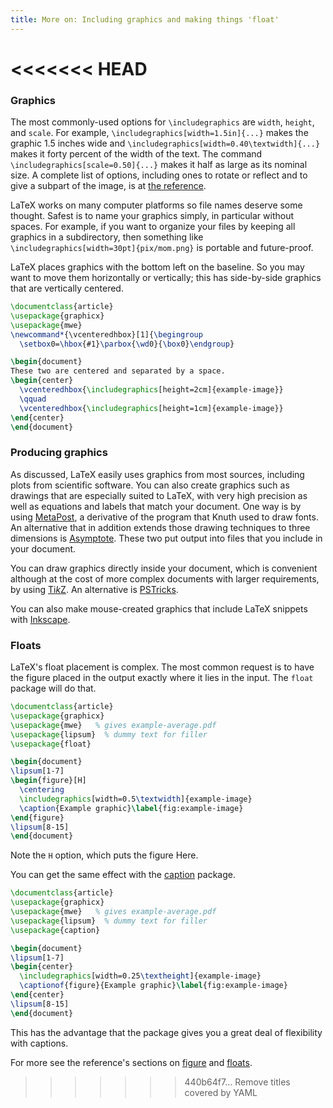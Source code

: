 ```yaml
---
title: More on: Including graphics and making things 'float'
---
```

<<<<<<< HEAD
=======

### Graphics

The most commonly-used options for `\includegraphics` are
`width`, `height`, and `scale`.
For example,
`\includegraphics[width=1.5in]{...}`
makes the graphic 1.5 inches wide and
`\includegraphics[width=0.40\textwidth]{...}`
makes it forty percent of the width of the text.
The command `\includegraphics[scale=0.50]{...}` makes it half as large
as its nominal size.
A complete list of options, including ones to rotate or reflect
and to give a subpart of the image, is at
[the reference](https://latexref.xyz/_005cincludegraphics.html#g_t_005cincludegraphics).

LaTeX works on many computer platforms so
file names deserve some thought.
Safest is to name your graphics simply, in particular without spaces.
For example, if you want to organize your files by keeping all
graphics in a subdirectory, then something like
`\includegraphics[width=30pt]{pix/mom.png}`
is portable and future-proof.

LaTeX places graphics with the bottom left on the baseline.
So you may want to move them horizontally or vertically; this
has side-by-side graphics that are vertically centered.

<!-- {% raw %} -->
```latex
\documentclass{article}
\usepackage{graphicx}
\usepackage{mwe}
\newcommand*{\vcenteredhbox}[1]{\begingroup
  \setbox0=\hbox{#1}\parbox{\wd0}{\box0}\endgroup}

\begin{document}
These two are centered and separated by a space.
\begin{center}
  \vcenteredhbox{\includegraphics[height=2cm]{example-image}}
  \qquad
  \vcenteredhbox{\includegraphics[height=1cm]{example-image}}
\end{center}
\end{document}
```
<!-- {% endraw %} -->


### Producing graphics

As discussed, LaTeX easily uses graphics from most sources,
including plots from scientific software.
You can also create graphics such as drawings that are
especially suited to LaTeX, with very high
precision as well as equations and labels that match your document.
One way is by using [MetaPost](https://www.ctan.org/pkg/metapost),
a derivative of the program that Knuth used to draw fonts.
An alternative that in addition extends those drawing techniques to three
dimensions is [Asymptote](https://www.ctan.org/pkg/asymptote).
These two put output into files that you include in your document.

You can draw graphics directly inside your document, which is convenient
although at the cost of more complex documents with larger
requirements, by using
[Ti*k*Z](https://www.ctan.org/pkg/pgf).
An alternative is [PSTricks](https://www.ctan.org/pkg/pstricks-base).

You can also make mouse-created graphics that include
LaTeX snippets with [Inkscape](https://inkscape.org/).


### Floats

LaTeX's float placement is complex.
The most common request is to have the figure placed
in the output exactly where it lies in the input.
The `float` package will do that.

<!-- {% raw %} -->
```latex
\documentclass{article}
\usepackage{graphicx}
\usepackage{mwe}   % gives example-average.pdf
\usepackage{lipsum}  % dummy text for filler
\usepackage{float}  

\begin{document}
\lipsum[1-7]
\begin{figure}[H]
  \centering
  \includegraphics[width=0.5\textwidth]{example-image}
  \caption{Example graphic}\label{fig:example-image}
\end{figure}
\lipsum[8-15]
\end{document}
```
<!-- {% endraw %} -->

Note the `H` option, which puts the figure Here.

You can get the same effect with the
[caption](https://ctan.org/pkg/caption) package.
<!-- {% raw %} -->
```latex
\documentclass{article}
\usepackage{graphicx}
\usepackage{mwe}   % gives example-average.pdf
\usepackage{lipsum}  % dummy text for filler
\usepackage{caption}  

\begin{document}
\lipsum[1-7]
\begin{center}
  \includegraphics[width=0.25\textheight]{example-image}
  \captionof{figure}{Example graphic}\label{fig:example-image}
\end{center}
\lipsum[8-15]
\end{document}
```
<!-- {% endraw %} -->
This has the advantage that the package gives
you a great deal of flexibility with captions.

For more see the reference's sections on
[figure](https://latexref.xyz/figure.html#figure) and
[floats](https://latexref.xyz/Floats.html#Floats).
>>>>>>> 440b64f7... Remove titles covered by YAML
